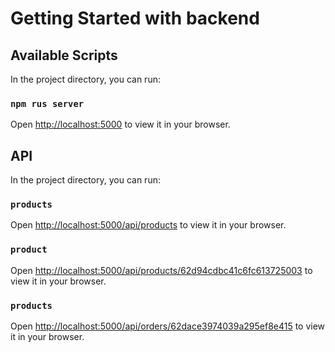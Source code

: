 # Getting Started with backend

## Available Scripts

In the project directory, you can run:

### `npm rus server`

Open [http://localhost:5000](http://localhost:5000) to view it in your browser.

## API

In the project directory, you can run:

### `products`

Open [http://localhost:5000/api/products](http://localhost:5000/api/products) to view it in your browser.

### `product`

Open [http://localhost:5000/api/products/62d94cdbc41c6fc613725003](http://localhost:5000/api/products/write-product-id-here!) to view it in your browser.

### `products`

Open [http://localhost:5000/api/orders/62dace3974039a295ef8e415](http://localhost:5000/api/orders/write-order-id-here!) to view it in your browser.
